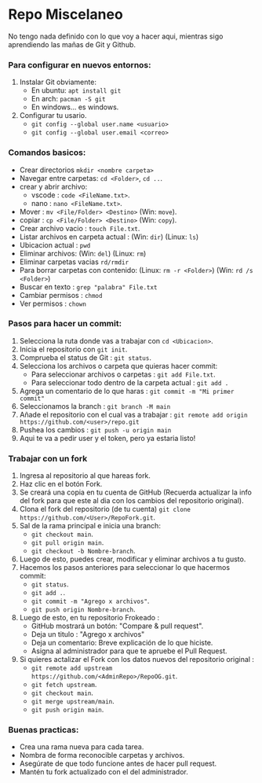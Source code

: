 # Repo Miscelaneo

No tengo nada definido con lo que voy a hacer aqui, mientras sigo aprendiendo las mañas de Git y Github.


### Para configurar en nuevos entornos:

1. Instalar Git obviamente:
    - En ubuntu: `apt install git`
    - En arch: `pacman -S git`
    - En windows... es windows.
2. Configurar tu usario.
    * `git config --global user.name <usuario>`
    * `git config --global user.email <correo>`


### Comandos basicos:

* Crear directorios `mkdir <nombre carpeta>`
* Navegar entre carpetas: `cd <Folder>`, `cd ..`.
* crear y abrir archivo:
    - vscode : `code <FileName.txt>`.
    - nano : `nano <FileName.txt>`.
* Mover : `mv <File/Folder> <Destino>` (Win: `move`).
* copiar : `cp <File/Folder> <Destino>` (Win: `copy`).
* Crear archivo vacio : `touch File.txt`.
* Listar archivos en carpeta actual : (Win: `dir`) (Linux: `ls`)
* Ubicacion actual : `pwd`
* Eliminar archivos: (Win: `del`) (Linux: `rm`)
* Eliminar carpetas vacias `rd/rmdir`
* Para borrar carpetas con contenido: (Linux: `rm -r <Folder>`) (Win: `rd /s <Folder>`)
* Buscar en texto : `grep "palabra" File.txt`
* Cambiar permisos : `chmod`
* Ver permisos : `chown`

### Pasos para hacer un commit:

1. Selecciona la ruta donde vas a trabajar con `cd <Ubicacion>`.
2. Inicia el repositorio con `git init`.
3. Comprueba el status de Git : `git status`.
4. Selecciona los archivos o carpeta que quieras hacer commit:
    - Para seleccionar archivos  o carpetas : `git add File.txt`.
    - Para seleccionar todo dentro de la carpeta actual : `git add .`
5. Agrega un comentario de lo que haras : `git commit -m "Mi primer commit"`
6. Seleccionamos la branch : `git branch -M main`
7. Añade el repositorio con el cual vas a trabajar : `git remote add origin https://github.com/<user>/repo.git`
8. Pushea los cambios : `git push -u origin main`
9. Aqui te va a pedir user y el token, pero ya estaria listo!

### Trabajar con un fork

1. Ingresa al repositorio al que hareas fork.
2. Haz clic en el botón Fork.
3. Se creará una copia en tu cuenta de GitHub (Recuerda actualizar la info del fork para que este al dia con los cambios del repositorio original).
4. Clona el fork del repositorio (de tu cuenta) `git clone https://github.com/<User>/RepoFork.git`.
5. Sal de la rama principal e inicia una branch: 
    - `git checkout main`.
    - `git pull origin main`.
    - `git checkout -b Nombre-branch`.
6. Luego de esto, puedes crear, modificar y eliminar archivos a tu gusto.
7. Hacemos los pasos anteriores para seleccionar lo que hacermos commit:
    - `git status`.
    - `git add .`.
    - `git commit -m "Agrego x archivos"`.
    - `git push origin Nombre-branch`.
8. Luego de esto, en tu repositorio Frokeado : 
    - GitHub mostrará un botón: "Compare & pull request".
    - Deja un titulo : "Agrego x archivos"
    - Deja un comentario: Breve explicación de lo que hiciste.
    - Asigna al administrador para que te apruebe el Pull Request.
9. Si quieres actalizar el Fork con los datos nuevos del repositorio original :
    - `git remote add upstream https://github.com/<AdminRepo>/RepoOG.git`.
    - `git fetch upstream`.
    - `git checkout main`.
    - `git merge upstream/main`.
    - `git push origin main`.

### Buenas practicas:
- Crea una rama nueva para cada tarea.
- Nombra de forma reconocible carpetas y archivos.
- Asegúrate de que todo funcione antes de hacer pull request.
- Mantén tu fork actualizado con el del administrador.